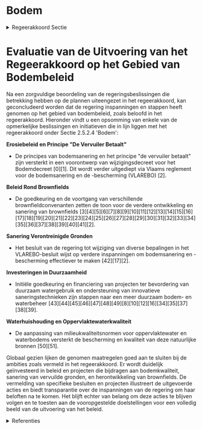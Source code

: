 # Bodem

<details>
        <summary>Regeerakkoord Sectie </summary>
        <p>2.5.2.4 Bodem We zetten volop in op bodemkwaliteit. We sturen het erosiebeleid bij, met als uitgangs-punt het principe “de vervuiler betaalt”. Dit is goed voor de bodem, goed voor de kwaliteit van het oppervlaktewater én bespaart op de kosten voor het ruimen van de waterlopen. We zetten het beleid rond brownfields verder, investeren bijkomend in sanering van verontrei-nigde gronden en oude stortplaatsen met een potentieel op herontwikkeling en zetten in op het hergebruik van grondstoffen uit deze stort-plaatsen. </p>
        </details> 

# Evaluatie van de Uitvoering van het Regeerakkoord op het Gebied van Bodembeleid

Na een zorgvuldige beoordeling van de regeringsbeslissingen die betrekking hebben op de plannen uiteengezet in het regeerakkoord, kan geconcludeerd worden dat de regering inspanningen en stappen heeft genomen op het gebied van bodembeleid, zoals beloofd in het regeerakkoord. Hieronder vindt u een opsomming van enkele van de opmerkelijke beslissingen en initiatieven die in lijn liggen met het regeerakkoord onder Sectie 2.5.2.4 'Bodem':

**Erosiebeleid en Principe "De Vervuiler Betaalt"**
- De principes van bodemsanering en het principe "de vervuiler betaalt" zijn versterkt in een voorontwerp van wijzigingsdecreet voor het Bodemdecreet \[0\]\[1\]. Dit wordt verder uitgediept via Vlaams reglement voor de bodemsanering en de -bescherming (VLAREBO) \[2\].

**Beleid Rond Brownfields**
- De goedkeuring en de voortgang van verschillende brownfieldconvenanten zetten de toon voor de verdere ontwikkeling en sanering van brownfields \[3\]\[4\]\[5\]\[6\]\[7\]\[8\]\[9\]\[10\]\[11\]\[12\]\[13\]\[14\]\[15\]\[16\]\[17\]\[18\]\[19\]\[20\]\[21\]\[22\]\[23\]\[24\]\[25\]\[26\]\[27\]\[28\]\[29\]\[30\]\[31\]\[32\]\[33\]\[34\]\[35\]\[36\]\[37\]\[38\]\[39\]\[40\]\[41\]\[2\].

**Sanering Verontreinigde Gronden**
- Het besluit van de regering tot wijziging van diverse bepalingen in het VLAREBO-besluit wijst op verdere inspanningen om bodemsanering en -bescherming effectiever te maken \[42\]\[17\]\[2\].

**Investeringen in Duurzaamheid**
- Initiële goedkeuring en financiering van projecten ter bevordering van duurzaam watergebruik en ondersteuning van innovatieve saneringstechnieken zijn stappen naar een meer duurzaam bodem- en waterbeheer \[43\]\[44\]\[45\]\[46\]\[47\]\[48\]\[49\]\[8\]\[10\]\[12\]\[16\]\[34\]\[35\]\[37\]\[38\]\[39\].

**Waterhuishouding en Oppervlaktewaterkwaliteit**
- De aanpassing van milieukwaliteitsnormen voor oppervlaktewater en waterbodems versterkt de bescherming en kwaliteit van deze natuurlijke bronnen \[50\]\[51\].

Globaal gezien lijken de genomen maatregelen goed aan te sluiten bij de ambities zoals vermeld in het regeerakkoord. Er wordt duidelijk geïnvesteerd in beleid en projecten die bijdragen aan bodemkwaliteit, sanering van vervuilde gronden, en herontwikkeling van brownfields. De vermelding van specifieke besluiten en projecten illustreert de uitgevoerde acties en biedt transparantie over de inspanningen van de regering om haar beloften na te komen. Het blijft echter van belang om deze acties te blijven volgen en te toesten aan de vooropgestelde doelstellingen voor een volledig beeld van de uitvoering van het beleid.

<details>
        <summary> Referenties</summary>
        **[\[0\]](https://beslissingenvlaamseregering.vlaanderen.be/?search=Voorontwerp%20van%20decreet%20wijziging%20diverse%20bepalingen%20Bodemdecreet%3A%20invulling%20geven%20aan%20aanbevelingen%20parlementaire%20onderzoekscommissie%20PFAS-PFOS&dateOption=select&startDate=2023-07-14T08%3A00%3A00Z&endDate=2023-07-14T08%3A00%3A00Z)** : **(2023-07-14)** Voorontwerp van decreet wijziging diverse bepalingen Bodemdecreet: invulling geven aan aanbevelingen parlementaire onderzoekscommissie PFAS-PFOS 

**[\[1\]](https://beslissingenvlaamseregering.vlaanderen.be/?search=Voorontwerp%20van%20decreet%20wijziging%20diverse%20bepalingen%20Bodemdecreet%3A%20invulling%20geven%20aan%20aanbevelingen%20parlementaire%20onderzoekscommissie%20PFAS-PFOS&dateOption=select&startDate=2023-11-10T09%3A00%3A00Z&endDate=2023-11-10T09%3A00%3A00Z)** : **(2023-11-10)** Voorontwerp van decreet wijziging diverse bepalingen Bodemdecreet: invulling geven aan aanbevelingen parlementaire onderzoekscommissie PFAS-PFOS 

**[\[2\]](https://beslissingenvlaamseregering.vlaanderen.be/?search=Verzamelbesluit%20met%20wijzigingen%20Vlaams%20reglement%20voor%20de%20bodemsanering%20en%20de%20-bescherming%20%28VLAREBO%29&dateOption=select&startDate=2023-10-20T08%3A00%3A00Z&endDate=2023-10-20T08%3A00%3A00Z)** : **(2023-10-20)** Verzamelbesluit met wijzigingen Vlaams reglement voor de bodemsanering en de -bescherming (VLAREBO) 

**[\[3\]](https://beslissingenvlaamseregering.vlaanderen.be/?search=Implementatie%20van%20het%20decreet%20van%2030%20maart%202007%20betreffende%20de%20Brownfieldconvenanten&dateOption=select&startDate=2022-02-04T09%3A00%3A00Z&endDate=2022-02-04T09%3A00%3A00Z)** : **(2022-02-04)** Implementatie van het decreet van 30 maart 2007 betreffende de Brownfieldconvenanten 

**[\[4\]](https://beslissingenvlaamseregering.vlaanderen.be/?search=Implementatie%20van%20het%20decreet%20van%2030%20maart%202007%20betreffende%20de%20Brownfieldconvenanten&dateOption=select&startDate=2021-05-28T08%3A00%3A00Z&endDate=2021-05-28T08%3A00%3A00Z)** : **(2021-05-28)** Implementatie van het decreet van 30 maart 2007 betreffende de Brownfieldconvenanten 

**[\[5\]](https://beslissingenvlaamseregering.vlaanderen.be/?search=Principi%C3%ABle%20goedkeuring%20Brownfieldconvenant%20225.%20Ranst%20%E2%80%93%20Oostmalsesteenweg&dateOption=select&startDate=2023-01-27T09%3A00%3A00Z&endDate=2023-01-27T09%3A00%3A00Z)** : **(2023-01-27)** Principiële goedkeuring Brownfieldconvenant 225. Ranst – Oostmalsesteenweg 

**[\[6\]](https://beslissingenvlaamseregering.vlaanderen.be/?search=Principi%C3%ABle%20goedkeuring%20Brownfieldconvenant%20196.%20Denderleeuw%20-%20Wildebeek&dateOption=select&startDate=2021-02-05T09%3A00%3A00Z&endDate=2021-02-05T09%3A00%3A00Z)** : **(2021-02-05)** Principiële goedkeuring Brownfieldconvenant 196. Denderleeuw - Wildebeek 

**[\[7\]](https://beslissingenvlaamseregering.vlaanderen.be/?search=Principi%C3%ABle%20goedkeuring%20Brownfieldconvenant%20183.%20Oudenaarde%20-%20Santens&dateOption=select&startDate=2023-03-24T09%3A00%3A00Z&endDate=2023-03-24T09%3A00%3A00Z)** : **(2023-03-24)** Principiële goedkeuring Brownfieldconvenant 183. Oudenaarde - Santens 

**[\[8\]](https://beslissingenvlaamseregering.vlaanderen.be/?search=Vaststelling%20gewestelijke%20stedenbouwkundige%20verordening%20rond%20hemelwater&dateOption=select&startDate=2022-12-16T09%3A00%3A00Z&endDate=2022-12-16T09%3A00%3A00Z)** : **(2022-12-16)** Vaststelling gewestelijke stedenbouwkundige verordening rond hemelwater 

**[\[9\]](https://beslissingenvlaamseregering.vlaanderen.be/?search=Plan%20Vlaamse%20Veerkracht%3A%20inhaalbeweging%20vernieuwing%20bedrijventerreinen&dateOption=select&startDate=2022-12-09T09%3A00%3A00Z&endDate=2022-12-09T09%3A00%3A00Z)** : **(2022-12-09)** Plan Vlaamse Veerkracht: inhaalbeweging vernieuwing bedrijventerreinen 

**[\[10\]](https://beslissingenvlaamseregering.vlaanderen.be/?search=Kader%20voor%20levering%20en%20%28her%29gebruik%20teruggewonnen%20water&dateOption=select&startDate=2023-05-26T08%3A00%3A00Z&endDate=2023-05-26T08%3A00%3A00Z)** : **(2023-05-26)** Kader voor levering en (her)gebruik teruggewonnen water 

**[\[11\]](https://beslissingenvlaamseregering.vlaanderen.be/?search=Kader%20voor%20levering%20en%20%28her%29gebruik%20teruggewonnen%20water&dateOption=select&startDate=2023-04-28T08%3A00%3A00Z&endDate=2023-04-28T08%3A00%3A00Z)** : **(2023-04-28)** Kader voor levering en (her)gebruik teruggewonnen water 

**[\[12\]](https://beslissingenvlaamseregering.vlaanderen.be/?search=Plan%20Vlaamse%20Veerkracht%3A%20subsidieregels%20voor%20de%20uitvoering%20van%20maatregelen%20met%20een%20gunstig%20effect%20op%20milieu%2C%20klimaat%20of%20biodiversiteit&dateOption=select&startDate=2021-07-16T06%3A00%3A00Z&endDate=2021-07-16T06%3A00%3A00Z)** : **(2021-07-16)** Plan Vlaamse Veerkracht: subsidieregels voor de uitvoering van maatregelen met een gunstig effect op milieu, klimaat of biodiversiteit 

**[\[13\]](https://beslissingenvlaamseregering.vlaanderen.be/?search=Principi%C3%ABle%20goedkeuring%20Brownfieldconvenant%20237.%20Hasselt%20%E2%80%93%20Slachthuissite%20Havenstraat&dateOption=select&startDate=2023-10-27T08%3A00%3A00Z&endDate=2023-10-27T08%3A00%3A00Z)** : **(2023-10-27)** Principiële goedkeuring Brownfieldconvenant 237. Hasselt – Slachthuissite Havenstraat 

**[\[14\]](https://beslissingenvlaamseregering.vlaanderen.be/?search=Plan%20Vlaamse%20Veerkracht%3A%20inhaalbeweging%20vernieuwing%20bedrijventerreinen&dateOption=select&startDate=2021-12-17T09%3A00%3A00Z&endDate=2021-12-17T09%3A00%3A00Z)** : **(2021-12-17)** Plan Vlaamse Veerkracht: inhaalbeweging vernieuwing bedrijventerreinen 

**[\[15\]](https://beslissingenvlaamseregering.vlaanderen.be/?search=Principi%C3%ABle%20goedkeuring%20brownfieldconvenant%20223.%20Moen%20-%20Verzetslaan%20&dateOption=select&startDate=2021-10-15T08%3A00%3A00Z&endDate=2021-10-15T08%3A00%3A00Z)** : **(2021-10-15)** Principiële goedkeuring brownfieldconvenant 223. Moen - Verzetslaan  

**[\[16\]](https://beslissingenvlaamseregering.vlaanderen.be/?search=Plan%20Vlaamse%20Veerkracht%3A%20subsidieregels%20voor%20de%20uitvoering%20van%20maatregelen%20met%20een%20gunstig%20effect%20op%20milieu%2C%20klimaat%20of%20biodiversiteit&dateOption=select&startDate=2021-09-10T08%3A00%3A00Z&endDate=2021-09-10T08%3A00%3A00Z)** : **(2021-09-10)** Plan Vlaamse Veerkracht: subsidieregels voor de uitvoering van maatregelen met een gunstig effect op milieu, klimaat of biodiversiteit 

**[\[17\]](https://beslissingenvlaamseregering.vlaanderen.be/?search=Wijziging%20Bodem-%20en%20Materialendecreet&dateOption=select&startDate=2021-09-17T08%3A00%3A00Z&endDate=2021-09-17T08%3A00%3A00Z)** : **(2021-09-17)** Wijziging Bodem- en Materialendecreet 

**[\[18\]](https://beslissingenvlaamseregering.vlaanderen.be/?search=Plan%20Vlaamse%20Veerkracht%3A%20subsidies%20voor%20uitvoering%20Water-Land-Schap%202.0&dateOption=select&startDate=2022-12-09T09%3A00%3A00Z&endDate=2022-12-09T09%3A00%3A00Z)** : **(2022-12-09)** Plan Vlaamse Veerkracht: subsidies voor uitvoering Water-Land-Schap 2.0 

**[\[19\]](https://beslissingenvlaamseregering.vlaanderen.be/?search=Principi%C3%ABle%20goedkeuring%20Brownfieldconvenant%20207.%20Nieuwpoort%20-%20Rechteroever&dateOption=select&startDate=2021-07-16T06%3A00%3A00Z&endDate=2021-07-16T06%3A00%3A00Z)** : **(2021-07-16)** Principiële goedkeuring Brownfieldconvenant 207. Nieuwpoort - Rechteroever 

**[\[20\]](https://beslissingenvlaamseregering.vlaanderen.be/?search=Vaststelling%20gewestelijke%20stedenbouwkundige%20verordening%20rond%20hemelwater&dateOption=select&startDate=2023-02-10T09%3A00%3A00Z&endDate=2023-02-10T09%3A00%3A00Z)** : **(2023-02-10)** Vaststelling gewestelijke stedenbouwkundige verordening rond hemelwater 

**[\[21\]](https://beslissingenvlaamseregering.vlaanderen.be/?search=Aanpak%20besteding%20middelen%20voor%20verderzetting%20onderbouwde%20aanpak%20energiebesparing%20gebouwenpark%20sector%20Welzijn%2C%20Volksgezondheid%20en%20Gezin&dateOption=select&startDate=2023-11-23T16%3A00%3A00Z&endDate=2023-11-23T16%3A00%3A00Z)** : **(2023-11-23)** Aanpak besteding middelen voor verderzetting onderbouwde aanpak energiebesparing gebouwenpark sector Welzijn, Volksgezondheid en Gezin 

**[\[22\]](https://beslissingenvlaamseregering.vlaanderen.be/?search=Subsidies%20Oproep%20projecten%20innovatieve%20saneringstechnieken&dateOption=select&startDate=2023-12-22T09%3A00%3A00Z&endDate=2023-12-22T09%3A00%3A00Z)** : **(2023-12-22)** Subsidies Oproep projecten innovatieve saneringstechnieken 

**[\[23\]](https://beslissingenvlaamseregering.vlaanderen.be/?search=Principi%C3%ABle%20goedkeuring%20Brownfieldconvenant%20190.%20Drongen%20-%20Bostoen&dateOption=select&startDate=2021-01-15T09%3A00%3A00Z&endDate=2021-01-15T09%3A00%3A00Z)** : **(2021-01-15)** Principiële goedkeuring Brownfieldconvenant 190. Drongen - Bostoen 

**[\[24\]](https://beslissingenvlaamseregering.vlaanderen.be/?search=Principi%C3%ABle%20goedkeuring%20Brownfieldconvenant%20103.%20Balen%20-%20Zinkstraat&dateOption=select&startDate=2022-10-21T08%3A00%3A00Z&endDate=2022-10-21T08%3A00%3A00Z)** : **(2022-10-21)** Principiële goedkeuring Brownfieldconvenant 103. Balen - Zinkstraat 

**[\[25\]](https://beslissingenvlaamseregering.vlaanderen.be/?search=Implementatie%20van%20het%20decreet%20van%2030%20maart%202007%20betreffende%20de%20Brownfieldconvenanten&dateOption=select&startDate=2022-06-17T09%3A00%3A00Z&endDate=2022-06-17T09%3A00%3A00Z)** : **(2022-06-17)** Implementatie van het decreet van 30 maart 2007 betreffende de Brownfieldconvenanten 

**[\[26\]](https://beslissingenvlaamseregering.vlaanderen.be/?search=Principi%C3%ABle%20goedkeuring%20Brownfieldconvenant%20157.%20Zele%20%E2%80%93%20Lange%20Akker&dateOption=select&startDate=2021-01-15T09%3A00%3A00Z&endDate=2021-01-15T09%3A00%3A00Z)** : **(2021-01-15)** Principiële goedkeuring Brownfieldconvenant 157. Zele – Lange Akker 

**[\[27\]](https://beslissingenvlaamseregering.vlaanderen.be/?search=Principi%C3%ABle%20goedkeuring%20Brownfieldconvenant%20250.%20Lommel%20%E2%80%93%20Philipssite&dateOption=select&startDate=2023-11-10T09%3A00%3A00Z&endDate=2023-11-10T09%3A00%3A00Z)** : **(2023-11-10)** Principiële goedkeuring Brownfieldconvenant 250. Lommel – Philipssite 

**[\[28\]](https://beslissingenvlaamseregering.vlaanderen.be/?search=Aanduiding%20waterbodems%20in%20Ronse%20waar%20beheerder%20een%20waterbodemonderzoek%20moet%20uitvoeren&dateOption=select&startDate=2023-05-05T08%3A00%3A00Z&endDate=2023-05-05T08%3A00%3A00Z)** : **(2023-05-05)** Aanduiding waterbodems in Ronse waar beheerder een waterbodemonderzoek moet uitvoeren 

**[\[29\]](https://beslissingenvlaamseregering.vlaanderen.be/?search=Implementatie%20van%20het%20decreet%20van%2030%20maart%202007%20betreffende%20de%20Brownfieldconvenanten&dateOption=select&startDate=2022-06-03T08%3A00%3A00Z&endDate=2022-06-03T08%3A00%3A00Z)** : **(2022-06-03)** Implementatie van het decreet van 30 maart 2007 betreffende de Brownfieldconvenanten 

**[\[30\]](https://beslissingenvlaamseregering.vlaanderen.be/?search=Principi%C3%ABle%20goedkeuring%20Brownfieldconvenant%20227.%20Zottegem%20%E2%80%93%20Grensstraat&dateOption=select&startDate=2021-12-10T09%3A00%3A00Z&endDate=2021-12-10T09%3A00%3A00Z)** : **(2021-12-10)** Principiële goedkeuring Brownfieldconvenant 227. Zottegem – Grensstraat 

**[\[31\]](https://beslissingenvlaamseregering.vlaanderen.be/?search=Principi%C3%ABle%20goedkeuring%20Brownfieldconvenant%20160.%20Sleidinge%E2%80%93Witte%20Moer&dateOption=select&startDate=2020-01-10T09%3A00%3A00Z&endDate=2020-01-10T09%3A00%3A00Z)** : **(2020-01-10)** Principiële goedkeuring Brownfieldconvenant 160. Sleidinge–Witte Moer 

**[\[32\]](https://beslissingenvlaamseregering.vlaanderen.be/?search=Implementatie%20van%20het%20decreet%20van%2030%20maart%202007%20betreffende%20de%20Brownfieldconvenanten&dateOption=select&startDate=2022-01-28T09%3A00%3A00Z&endDate=2022-01-28T09%3A00%3A00Z)** : **(2022-01-28)** Implementatie van het decreet van 30 maart 2007 betreffende de Brownfieldconvenanten 

**[\[33\]](https://beslissingenvlaamseregering.vlaanderen.be/?search=Principi%C3%ABle%20goedkeuring%20Brownfieldconvenant%20134.%20Zwevegem%20-%20Sobelcard&dateOption=select&startDate=2021-01-15T09%3A00%3A00Z&endDate=2021-01-15T09%3A00%3A00Z)** : **(2021-01-15)** Principiële goedkeuring Brownfieldconvenant 134. Zwevegem - Sobelcard 

**[\[34\]](https://beslissingenvlaamseregering.vlaanderen.be/?search=Plan%20Vlaamse%20Veerkracht%3A%20Innovatieve%20Projecten%20Circulair%20Watergebruik&dateOption=select&startDate=2022-10-21T08%3A00%3A00Z&endDate=2022-10-21T08%3A00%3A00Z)** : **(2022-10-21)** Plan Vlaamse Veerkracht: Innovatieve Projecten Circulair Watergebruik 

**[\[35\]](https://beslissingenvlaamseregering.vlaanderen.be/?search=Optimalisaties%20lozingsheffingen%3A%20wijziging%20uitvoeringsbesluit%20decreet%20Integraal%20Waterbeleid&dateOption=select&startDate=2023-07-07T09%3A00%3A00Z&endDate=2023-07-07T09%3A00%3A00Z)** : **(2023-07-07)** Optimalisaties lozingsheffingen: wijziging uitvoeringsbesluit decreet Integraal Waterbeleid 

**[\[36\]](https://beslissingenvlaamseregering.vlaanderen.be/?search=Verlenging%20verhoogde%20subsidi%C3%ABring%20van%20planning%2C%20ontwikkeling%20en%20uitvoering%20van%20ge%C3%AFntegreerd%20natuurbeheer&dateOption=select&startDate=2023-03-17T09%3A00%3A00Z&endDate=2023-03-17T09%3A00%3A00Z)** : **(2023-03-17)** Verlenging verhoogde subsidiëring van planning, ontwikkeling en uitvoering van geïntegreerd natuurbeheer 

**[\[37\]](https://beslissingenvlaamseregering.vlaanderen.be/?search=Principi%C3%ABle%20goedkeuring%20Brownfieldconvenant%20217.%20Zulte%20-%20Olympia&dateOption=select&startDate=2021-02-26T09%3A00%3A00Z&endDate=2021-02-26T09%3A00%3A00Z)** : **(2021-02-26)** Principiële goedkeuring Brownfieldconvenant 217. Zulte - Olympia 

**[\[38\]](https://beslissingenvlaamseregering.vlaanderen.be/?search=Subsidiereglement%20projectoproep%20investeringsprogramma%20Levend%20Water%20voor%20lokale%20waterbeheerders&dateOption=select&startDate=2023-04-28T08%3A00%3A00Z&endDate=2023-04-28T08%3A00%3A00Z)** : **(2023-04-28)** Subsidiereglement projectoproep investeringsprogramma Levend Water voor lokale waterbeheerders 

**[\[39\]](https://beslissingenvlaamseregering.vlaanderen.be/?search=Plan%20Vlaamse%20Veerkracht%3A%20Subsidie%20innovatieve%20projecten%20Circulair%20Watergebruik%20in%20kader%20van%20Blue%20Deal&dateOption=select&startDate=2022-11-18T09%3A00%3A00Z&endDate=2022-11-18T09%3A00%3A00Z)** : **(2022-11-18)** Plan Vlaamse Veerkracht: Subsidie innovatieve projecten Circulair Watergebruik in kader van Blue Deal 

**[\[40\]](https://beslissingenvlaamseregering.vlaanderen.be/?search=Brownfieldconvenant%20206.%20Zelzate%20%E2%80%93%20Herontwikkeling%20Callemansputte&dateOption=select&startDate=2020-07-03T08%3A00%3A00Z&endDate=2020-07-03T08%3A00%3A00Z)** : **(2020-07-03)** Brownfieldconvenant 206. Zelzate – Herontwikkeling Callemansputte 

**[\[41\]](https://beslissingenvlaamseregering.vlaanderen.be/?search=Principi%C3%ABle%20goedkeuring%20Brownfieldconvenant%20178.%20Puurs%20-%20Ooievaarsnest&dateOption=select&startDate=2020-09-04T08%3A00%3A00Z&endDate=2020-09-04T08%3A00%3A00Z)** : **(2020-09-04)** Principiële goedkeuring Brownfieldconvenant 178. Puurs - Ooievaarsnest 

**[\[42\]](https://beslissingenvlaamseregering.vlaanderen.be/?search=Wijziging%20Vlaams%20reglement%20voor%20de%20bodemsanering%20en%20de%20-bescherming%20%28VLAREBO%29&dateOption=select&startDate=2023-07-14T08%3A00%3A00Z&endDate=2023-07-14T08%3A00%3A00Z)** : **(2023-07-14)** Wijziging Vlaams reglement voor de bodemsanering en de -bescherming (VLAREBO) 

**[\[43\]](https://beslissingenvlaamseregering.vlaanderen.be/?search=Plan%20Vlaamse%20Veerkracht%3A%20subsidies%20duurzaam%20watergebruik%20en%20overheidsopdracht%20studie%20naar%20%E2%80%98Groenblauwe%20business%20modellen%20voor%20landbouwers%E2%80%99&dateOption=select&startDate=2022-12-09T09%3A00%3A00Z&endDate=2022-12-09T09%3A00%3A00Z)** : **(2022-12-09)** Plan Vlaamse Veerkracht: subsidies duurzaam watergebruik en overheidsopdracht studie naar ‘Groenblauwe business modellen voor landbouwers’ 

**[\[44\]](https://beslissingenvlaamseregering.vlaanderen.be/?search=Plan%20Vlaamse%20Veerkracht%3A%20bestedingskader%20middelen%20projectoproep%20%27Hergebruik%20Restwater%27&dateOption=select&startDate=2021-07-16T06%3A00%3A00Z&endDate=2021-07-16T06%3A00%3A00Z)** : **(2021-07-16)** Plan Vlaamse Veerkracht: bestedingskader middelen projectoproep 'Hergebruik Restwater' 

**[\[45\]](https://beslissingenvlaamseregering.vlaanderen.be/?search=Kader%20voor%20kwaliteit%2C%20levering%20en%20%28her%29gebruik%20teruggewonnen%20water&dateOption=select&startDate=2023-07-14T08%3A00%3A00Z&endDate=2023-07-14T08%3A00%3A00Z)** : **(2023-07-14)** Kader voor kwaliteit, levering en (her)gebruik teruggewonnen water 

**[\[46\]](https://beslissingenvlaamseregering.vlaanderen.be/?search=Vaststelling%20gewestelijke%20stedenbouwkundige%20verordening%20rond%20hemelwater&dateOption=select&startDate=2022-07-15T08%3A00%3A00Z&endDate=2022-07-15T08%3A00%3A00Z)** : **(2022-07-15)** Vaststelling gewestelijke stedenbouwkundige verordening rond hemelwater 

**[\[47\]](https://beslissingenvlaamseregering.vlaanderen.be/?search=Plan%20Vlaamse%20Veerkracht%3A%20dossiernummer%2033&dateOption=select&startDate=2021-09-10T08%3A00%3A00Z&endDate=2021-09-10T08%3A00%3A00Z)** : **(2021-09-10)** Plan Vlaamse Veerkracht: dossiernummer 33 

**[\[48\]](https://beslissingenvlaamseregering.vlaanderen.be/?search=Plan%20Vlaamse%20Veerkracht%3A%20subsidie%20Limburgs%20Landschap%20vzw%20voor%20duurzame%20ontwikkeling%20beekvalleien%20en%20vijvergebieden%20van%20Caetsweyers%20in%20de%20Wijers%20in%20Diepenbeek&dateOption=select&startDate=2022-12-09T09%3A00%3A00Z&endDate=2022-12-09T09%3A00%3A00Z)** : **(2022-12-09)** Plan Vlaamse Veerkracht: subsidie Limburgs Landschap vzw voor duurzame ontwikkeling beekvalleien en vijvergebieden van Caetsweyers in de Wijers in Diepenbeek 

**[\[49\]](https://beslissingenvlaamseregering.vlaanderen.be/?search=Gemeentelijke%20saneringsplicht%20afvalwater&dateOption=select&startDate=2023-10-13T08%3A00%3A00Z&endDate=2023-10-13T08%3A00%3A00Z)** : **(2023-10-13)** Gemeentelijke saneringsplicht afvalwater 

**[\[50\]](https://beslissingenvlaamseregering.vlaanderen.be/?search=Aanpassing%20milieukwaliteitsnormen%20oppervlaktewater%2C%20waterbodems%20en%20stofneerslag&dateOption=select&startDate=2023-04-28T08%3A00%3A00Z&endDate=2023-04-28T08%3A00%3A00Z)** : **(2023-04-28)** Aanpassing milieukwaliteitsnormen oppervlaktewater, waterbodems en stofneerslag 

**[\[51\]](https://beslissingenvlaamseregering.vlaanderen.be/?search=Aanpassing%20milieukwaliteitsnormen%20oppervlaktewater%2C%20waterbodems%20en%20stofneerslag&dateOption=select&startDate=2022-09-16T08%3A00%3A00Z&endDate=2022-09-16T08%3A00%3A00Z)** : **(2022-09-16)** Aanpassing milieukwaliteitsnormen oppervlaktewater, waterbodems en stofneerslag 
        </details> 

